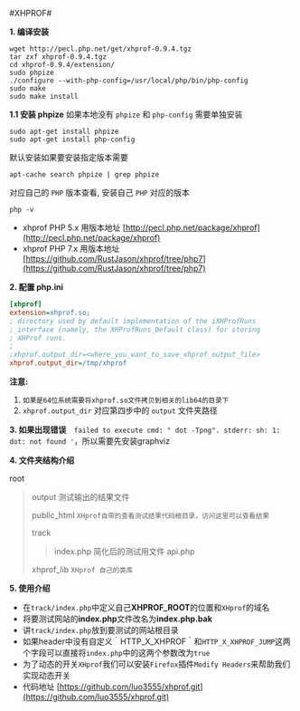 #XHPROF#

**1. 编译安装**

```shell
wget http://pecl.php.net/get/xhprof-0.9.4.tgz
tar zxf xhprof-0.9.4.tgz
cd xhprof-0.9.4/extension/
sudo phpize
./configure --with-php-config=/usr/local/php/bin/php-config
sudo make
sudo make install
```

**1.1 安装 phpize**
如果本地没有 `phpize` 和 `php-config` 需要单独安装

```shell
sudo apt-get install phpize
sudo apt-get install php-config
```
默认安装如果要安装指定版本需要

```shell
apt-cache search phpize | grep phpize
```
对应自己的 `PHP` 版本查看, 安装自己 `PHP` 对应的版本

```shell
php -v
```

- xhprof PHP 5.x 用版本地址 [http://pecl.php.net/package/xhprof](http://pecl.php.net/package/xhprof)
- xhprof PHP 7.x 用版本地址 [https://github.com/RustJason/xhprof/tree/php7](https://github.com/RustJason/xhprof/tree/php7)


**2. 配置 php.ini**

```ini
[xhprof]
extension=xhprof.so;
; directory used by default implementation of the iXHProfRuns
; interface (namely, the XHProfRuns_Default class) for storing
; XHProf runs.
;
;xhprof.output_dir=<where_you_want_to_save_xhprof_output_file>
xhprof.output_dir=/tmp/xhprof
```
**注意:** 
1. `如果是64位系统需要将xhprof.so文件拷贝到相关的lib64的目录下`
2. `xhprof.output_dir` 对应第四步中的 `output` 文件夹路径

**3. 如果出现错误**　`failed to execute cmd: " dot -Tpng". stderr: sh: 1: dot: not found '`，所以需要先安装graphviz

**4. 文件夹结构介绍**

root
>output  测试输出的结果文件
>
>public_html `XHprof自带的查看测试结果代码根目录，访问这里可以查看结果`
>
>track
>
>>index.php 简化后的测试用文件
>>api.php
>
>xhprof_lib `XHprof 自己的类库`



**5. 使用介绍**
 - 在`track/index.php`中定义自己**XHPROF_ROOT**的位置和`XHprof`的域名
 - 将要测试网站的**index.php**文件改名为**index.php.bak**
 - 讲`track/index.php`放到要测试的网站根目录
 - 如果header中没有自定义｀HTTP_X_XHPROF｀和`HTTP_X_XHPROF_JUMP`这两个字段可以直接将`index.php`中的这两个参数改为`true`
 - 为了动态的开关`XHprof`我们可以安装`Firefox`插件`Modify Headers`来帮助我们实现动态开关
 - 代码地址 [https://github.com/luo3555/xhprof.git](https://github.com/luo3555/xhprof.git)

